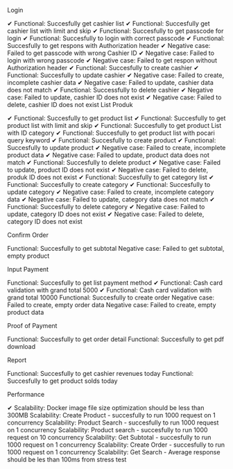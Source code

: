 Login

✔ Functional: Succesfully get cashier list
✔ Functional: Succesfully get cashier list with limit and skip
✔ Functional: Succesfully to get passcode for login
✔ Functional: Succesfully to login with correct passcode
✔ Functional: Succesfully to get respons with Authorization header
✔ Negative case: Failed to get passcode with wrong Cashier ID
✔ Negative case: Failed to login with wrong passcode
✔ Negative case: Failed to get respon without Authorization header
✔ Functional: Succesfully to create cashier
✔ Functional: Succesfully to update cashier
✔ Negative case: Failed to create, incomplete cashier data
✔ Negative case: Failed to update, cashier data does not match
✔ Functional: Successfully to delete cashier
✔ Negative case: Failed to update, cashier ID does not exist
✔ Negative case: Failed to delete, cashier ID does not exist
List Produk

✔ Functional: Succesfully to get product list
✔ Functional: Succesfully to get product list with limit and skip
✔ Functional: Succesfully to get product List with ID category
✔ Functional: Succesfully to get product list with pocari query keyword
✔ Functional: Succesfully to create product
✔ Functional: Succesfully to update product
✔ Negative case: Failed to create, incomplete product data
✔ Negative case: Failed to update, product data does not match
✔ Functional: Succesfully to delete product
✔ Negative case: Failed to update, product ID does not exist
✔ Negative case: Failed to delete, produk ID does not exist
✔ Functional: Succesfully to get category list
✔ Functional: Succesfully to create category
✔ Functional: Succesfully to update category
✔ Negative case: Failed to create, incomplete category data
✔ Negative case: Failed to update, category data does not match
✔ Functional: Succesfully to delete category
✔ Negative case: Failed to update, category ID does not exist
✔ Negative case: Failed to delete, category ID does not exist

Confirm Order

Functional: Succesfully to get subtotal
Negative case: Failed to get subtotal, empty product

Input Payment

Functional: Succesfully to get list payment method
✔ Functional: Cash card validation with grand total 5000
✔ Functional: Cash card validation with grand total 10000
Functional: Succesfully to create order
Negative case: Failed to create, empty order data
Negative case: Failed to create, empty product data

Proof of Payment

Functional: Succesfully to get order detail
Functional: Succesfully to get pdf download

Report

Functional: Succesfully to get cashier revenues today
Functional: Succesfully to get product solds today

Performance

✔ Scalability: Docker image file size optimization should be less than 300MB
Scalability: Create Product - succesfully to run 1000 request on 1 concurrency
Scalability: Product Search - succesfully to run 1000 request on 1 concurrency
Scalability: Product search - succesfully to run 1000 request on 10 concurrency
Scalability: Get Subtotal - succesfully to run 1000 request on 1 concurrency
Scalability: Create Order - succesfully to run 1000 request on 1 concurrency
Scalability: Get Search - Average response should be les than 100ms from stress test

